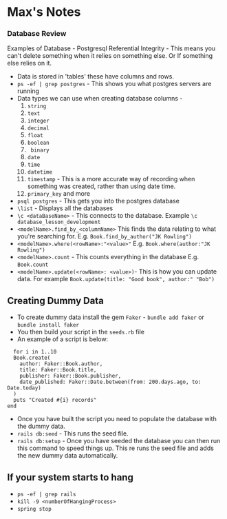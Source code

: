 # Max's Notes
### Database Review

Examples of Database - Postgresql
Referential Integrity - This means you can't delete something when it relies on something else. Or If something else relies on it. 
- Data is stored in 'tables' these have columns and rows. 
- `ps -ef | grep postgres` - This shows you what postgres servers are running
- Data types we can use when creating database columns - 
  1. `string`
  2. `text`
  3. `integer`
  4. `decimal`
  5. `float`
  6. `boolean`
  7. ` binary`
  8. `date`
  9. `time`
  10. `datetime`
  11. `timestamp` - This is a more accurate way of recording when something was created, rather than using date time.
  12. `primary_key` and more
- `psql postgres` - This gets you into the postgres database
- `\list` - Displays all the databases 
- `\c <dataBaseName>` - This connects to the database. Example `\c database_lesson_development`
- `<modelName>.find_by_<columnName>` This finds the data relating to what you're searching for. E.g. `Book.find_by_author("JK Rowling")`
- `<modelName>.where(<rowName>:"<value>"` E.g. `Book.where(author:"JK Rowling")`
- `<modelName>.count` - This counts everything in the database E.g. `Book.count`
- `<modelName>.update(<rowName>: <value>)`- This is how you can update data. For example `Book.update(title: "Good book", author:" "Bob")`

## Creating Dummy Data 
- To create dummy data install the gem `Faker` - `bundle add faker` or `bundle install faker`
- You then build your script in the `seeds.rb` file
- An example of a script is below: 

```
  for i in 1..10
  Book.create(
    author: Faker::Book.author,
    title: Faker::Book.title,
    publisher: Faker::Book.publisher,
    date_published: Faker::Date.between(from: 200.days.ago, to: Date.today)
  )
  puts "Created #{i} records"
end
```
- Once you have built the script you need to populate the database with the dummy data.
- `rails db:seed` - This runs the seed file.
- `rails db:setup` - Once you have seeded the database you can then run this command to speed things up. This re runs the seed file and adds the new dummy data automatically. 

## If your system starts to hang
- `ps -ef | grep rails`
- `kill -9 <numberOfHangingProcess>`
- `spring stop`